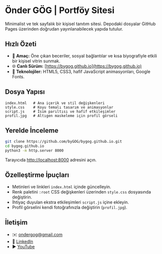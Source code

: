 # Önder GÖG | Portföy Sitesi

Minimalist ve tek sayfalık bir kişisel tanıtım sitesi. Depodaki dosyalar GitHub Pages üzerinden doğrudan yayınlanabilecek yapıda tutulur.

## Hızlı Özeti
- 🎯 **Amaç:** Öne çıkan beceriler, sosyal bağlantılar ve kısa biyografiyle etkili bir kişisel vitrin sunmak.
- 🌐 **Canlı Sürüm:** [https://bygog.github.io](https://bygog.github.io)
- 🧰 **Teknolojiler:** HTML5, CSS3, hafif JavaScript animasyonları, Google Fonts.

## Dosya Yapısı
```
index.html   # Ana içerik ve stil değişkenleri
style.css    # Koyu temalı tasarım ve animasyonlar
script.js    # İsim parıltısı ve hafif etkileşimler
profil.jpg   # Altıgen maskeleme için profil görseli
```

## Yerelde İnceleme
```bash
git clone https://github.com/byGOG/bygog.github.io.git
cd bygog.github.io
python3 -m http.server 8000
```
Tarayıcıda <http://localhost:8000> adresini açın.

## Özelleştirme İpuçları
- Metinleri ve linkleri `index.html` içinde güncelleyin.
- Renk paletini `:root` CSS değişkenleri üzerinden `style.css` dosyasında değiştirin.
- İhtiyaç duyulan ekstra etkileşimleri `script.js` içine ekleyin.
- Profil görselini kendi fotoğrafınızla değiştirin (`profil.jpg`).

## İletişim
- ✉️ [ondergog@gmail.com](mailto:ondergog@gmail.com)
- 🔗 [LinkedIn](https://www.linkedin.com/in/onder-gog/)
- ▶️ [YouTube](https://www.youtube.com/@GOGTv)
